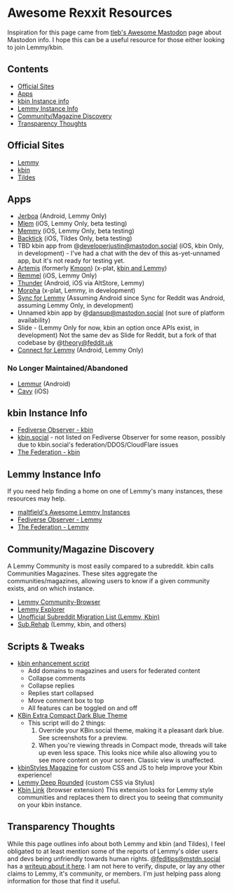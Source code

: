 # Awesome Rexxit Resources
Inspiration for this page came from [tleb's Awesome Mastodon](https://github.com/tleb/awesome-mastodon) page about Mastodon info. I hope this can be a useful resource for those either looking to join Lemmy/kbin.

## Contents
- [Official Sites](#official-sites)
- [Apps](#Apps)
- [kbin Instance info](#kbin-instance-info)
- [Lemmy Instance Info](#Lemmy-Instance-Info)
- [Community/Magazine Discovery](#CommunityMagazine-Discovery)
- [Transparency Thoughts](#Transparency-Thoughts)

## Official Sites
- [Lemmy](https://join-lemmy.org/)
- [kbin](https://kbin.pub/en)
- [Tildes](https://tildes.net/)

## Apps
- [Jerboa](https://github.com/dessalines/jerboa) (Android, Lemmy Only)
- [Mlem](https://github.com/buresdv/Mlem) (iOS, Lemmy Only, beta testing)
- [Memmy](https://github.com/gkasdorf/memmy) (iOS, Lemmy Only, beta testing)
- [Backtick](https://tildes.net/~tildes/15xb/looking_for_beta_testers_for_my_tildes_net_ios_app) (iOS, Tildes Only, beta testing)
- TBD kbin app from @developerjustin@mastodon.social (iOS, kbin Only, in development) - I've had a chat with the dev of this as-yet-unnamed app, but it's not ready for testing yet.
- [Artemis](https://kbin.social/m/ArtemisApp) (formerly [Kmoon](https://kbin.social/m/kmoon)) (x-plat, [kbin and Lemmy](https://tech.lgbt/@hariette/110545151572492176))
- [Remmel](https://github.com/uuttff8/Remmel) (iOS, Lemmy Only)
- [Thunder](https://github.com/hjiangsu/thunder) (Android, iOS via AltStore, Lemmy)
- [Morpha](https://gitlab.com/spersinger/morpha) (x-plat, Lemmy, in development)
- [Sync for Lemmy](https://lemmy.world/c/syncforlemmy) (Assuming Android since Sync for Reddit was Android, assuming Lemmy Only, in development)
- Unnamed kbin app by @dansup@mastodon.social (not sure of platform availability)
- Slide - (Lemmy Only for now, kbin an option once APIs exist, in development) Not the same dev as Slide for Reddit, but a fork of that codebase by @theory@feddit.uk
- [Connect for Lemmy](https://kbin.social/m/technology@beehaw.org/t/76303/Introducing-Connect-for-Lemmy) (Android, Lemmy Only)

### No Longer Maintained/Abandoned
- [Lemmur](https://github.com/LemmurOrg/lemmur) (Android)
- [Cavy](https://github.com/avery-pierce/Cavy) (iOS)

## kbin Instance Info
- [Fediverse Observer - kbin](https://kbin.fediverse.observer/list)
- [kbin.social](https://kbin.social/) - not listed on Fediverse Observer for some reason, possibly due to kbin.social's federation/DDOS/CloudFlare issues
- [The Federation - kbin](https://the-federation.info/platform/184)

## Lemmy Instance Info
If you need help finding a home on one of Lemmy's many instances, these resources may help.
- [maltfield's Awesome Lemmy Instances](https://github.com/maltfield/awesome-lemmy-instances)
- [Fediverse Observer - Lemmy](https://lemmy.fediverse.observer/list)
- [The Federation - Lemmy](https://the-federation.info/platform/73)

## Community/Magazine Discovery
A Lemmy Community is most easily compared to a subreddit. kbin calls Communities Magazines. These sites aggregate the communities/magazines, allowing users to know if a given community exists, and on which instance.
- [Lemmy Community-Browser](https://browse.feddit.de/)
- [Lemmy Explorer](https://lemmyverse.net/)
- [Unofficial Subreddit Migration List (Lemmy, Kbin)](https://www.quippd.com/writing/2023/06/15/unofficial-subreddit-migration-list-lemmy-kbin-etc.html)
- [Sub.Rehab](https://sub.rehab/) (Lemmy, kbin, and others)

## Scripts & Tweaks
- [kbin enhancement script](https://greasyfork.org/en/scripts/468612-kbin-enhancement-script)
	- Add domains to magazines and users for federated content
	- Collapse comments
	- Collapse replies
	- Replies start collapsed
	- Move comment box to top
	- All features can be toggled on and off
- [KBin Extra Compact Dark Blue Theme](https://greasyfork.org/en/scripts/468706-kbin-extra-compact-dark-blue-theme)
	- This script will do 2 things:
		1. Override your KBin.social theme, making it a pleasant dark blue. See screenshots for a preview.
		2. When you're viewing threads in Compact mode, threads will take up even less space. This looks nice while also allowing you to see more content on your screen. Classic view is unaffected.
- [kbinStyles Magazine](https://kbin.social/m/kbinStyles) for custom CSS and JS to help improve your Kbin experience!
- [Lemmy Deep Rounded](https://userstyles.world/style/10401/lemmy-deep-rounded) (custom CSS via Stylus)
- [Kbin Link](https://github.com/daniel-lxs/kbin-link) (browser extension) This extension looks for Lemmy style communities and replaces them to direct you to seeing that community on your kbin instance.

## Transparency Thoughts
While this page outlines info about both Lemmy and kbin (and Tildes), I feel obligated to at least mention some of the reports of Lemmy's older users and devs being unfriendly towards human rights. [@feditips@mstdn.social](https://mstdn.social/@feditips) has a [writeup about it here](https://mstdn.social/@feditips/106835057054633379#.). I am not here to verify, dispute, or lay any other claims to Lemmy, it's community, or members. I'm just helping pass along information for those that find it useful.